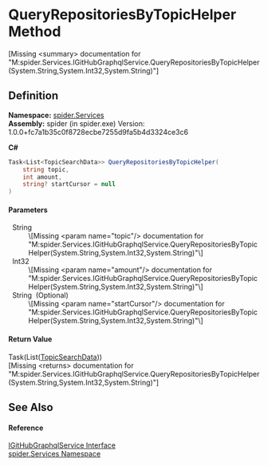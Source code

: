 # QueryRepositoriesByTopicHelper Method


\[Missing &lt;summary&gt; documentation for "M:spider.Services.IGitHubGraphqlService.QueryRepositoriesByTopicHelper(System.String,System.Int32,System.String)"\]



## Definition
**Namespace:** <a href="c6df77e0-28de-d4ed-9b46-1241a40828db">spider.Services</a>  
**Assembly:** spider (in spider.exe) Version: 1.0.0+fc7a1b35c0f8728ecbe7255d9fa5b4d3324ce3c6

**C#**
``` C#
Task<List<TopicSearchData>> QueryRepositoriesByTopicHelper(
	string topic,
	int amount,
	string? startCursor = null
)
```



#### Parameters
<dl><dt>  String</dt><dd>\[Missing &lt;param name="topic"/&gt; documentation for "M:spider.Services.IGitHubGraphqlService.QueryRepositoriesByTopicHelper(System.String,System.Int32,System.String)"\]</dd><dt>  Int32</dt><dd>\[Missing &lt;param name="amount"/&gt; documentation for "M:spider.Services.IGitHubGraphqlService.QueryRepositoriesByTopicHelper(System.String,System.Int32,System.String)"\]</dd><dt>  String  (Optional)</dt><dd>\[Missing &lt;param name="startCursor"/&gt; documentation for "M:spider.Services.IGitHubGraphqlService.QueryRepositoriesByTopicHelper(System.String,System.Int32,System.String)"\]</dd></dl>

#### Return Value
Task(List(<a href="b4d4132e-e6c4-c099-49e2-f9d56e64ca99">TopicSearchData</a>))  
\[Missing &lt;returns&gt; documentation for "M:spider.Services.IGitHubGraphqlService.QueryRepositoriesByTopicHelper(System.String,System.Int32,System.String)"\]

## See Also


#### Reference
<a href="49f43a60-85f7-cd01-153e-ca0b9cad4a78">IGitHubGraphqlService Interface</a>  
<a href="c6df77e0-28de-d4ed-9b46-1241a40828db">spider.Services Namespace</a>  
